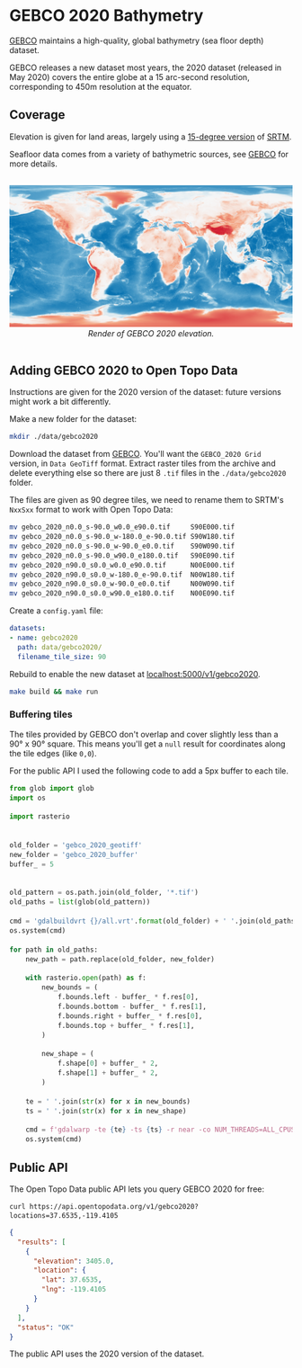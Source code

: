# GEBCO 2020 Bathymetry

[GEBCO](https://www.gebco.net/) maintains a high-quality, global bathymetry (sea floor depth) dataset.

GEBCO releases a new dataset most years, the 2020 dataset (released in May 2020) covers the entire globe at a 15 arc-second resolution, corresponding to 450m resolution at the equator.

## Coverage

Elevation is given for land areas, largely using a [15-degree version](https://topex.ucsd.edu/WWW_html/srtm15_plus.html) of [SRTM](srtm.md).

Seafloor data comes from a variety of bathymetric sources, see [GEBCO](https://www.gebco.net/data_and_products/gridded_bathymetry_data/) for more details.

<p style="text-align:center; padding: 1rem 0">
  <img src="/img/gebco-2020.png" alt="GEBCO 2020 elevation render.">
  <br>
  <em>Render of GEBCO 2020 elevation.</em>
</p>



## Adding GEBCO 2020 to Open Topo Data

Instructions are given for the 2020 version of the dataset: future versions might work a bit differently.

Make a new folder for the dataset:

```bash
mkdir ./data/gebco2020
```

Download the dataset from [GEBCO](https://www.gebco.net/data_and_products/gridded_bathymetry_data/). You'll want the `GEBCO_2020 Grid` version, in `Data GeoTiff` format. Extract raster tiles from the archive and delete everything else so there are just 8 `.tif` files in the `./data/gebco2020` folder.

The files are given as 90 degree tiles, we need to rename them to SRTM's `NxxSxx` format to work with Open Topo Data:
```bash
mv gebco_2020_n0.0_s-90.0_w0.0_e90.0.tif     S90E000.tif
mv gebco_2020_n0.0_s-90.0_w-180.0_e-90.0.tif S90W180.tif
mv gebco_2020_n0.0_s-90.0_w-90.0_e0.0.tif    S90W090.tif
mv gebco_2020_n0.0_s-90.0_w90.0_e180.0.tif   S90E090.tif
mv gebco_2020_n90.0_s0.0_w0.0_e90.0.tif      N00E000.tif
mv gebco_2020_n90.0_s0.0_w-180.0_e-90.0.tif  N00W180.tif
mv gebco_2020_n90.0_s0.0_w-90.0_e0.0.tif     N00W090.tif
mv gebco_2020_n90.0_s0.0_w90.0_e180.0.tif    N00E090.tif
```

Create a `config.yaml` file:

```yaml
datasets:
- name: gebco2020
  path: data/gebco2020/
  filename_tile_size: 90
```

Rebuild to enable the new dataset at [localhost:5000/v1/gebco2020](http://localhost:5000/v1/gebco2020?locations=37.653512,-119.410503).

```bash
make build && make run
```

### Buffering tiles

The tiles provided by GEBCO don't overlap and cover slightly less than a 90° x 90° square. This means you'll get a `null` result for coordinates along the tile edges (like `0,0`). 

For the public API I used the following code to add a 5px buffer to each tile.


```python
from glob import glob
import os

import rasterio


old_folder = 'gebco_2020_geotiff'
new_folder = 'gebco_2020_buffer'
buffer_ = 5


old_pattern = os.path.join(old_folder, '*.tif')
old_paths = list(glob(old_pattern))

cmd = 'gdalbuildvrt {}/all.vrt'.format(old_folder) + ' '.join(old_paths)
os.system(cmd)

for path in old_paths:
    new_path = path.replace(old_folder, new_folder)
    
    with rasterio.open(path) as f:
        new_bounds = (
            f.bounds.left - buffer_ * f.res[0],
            f.bounds.bottom - buffer_ * f.res[1],
            f.bounds.right + buffer_ * f.res[0],
            f.bounds.top + buffer_ * f.res[1],
        )

        new_shape = (
            f.shape[0] + buffer_ * 2,
            f.shape[1] + buffer_ * 2,
        )
    
    te = ' '.join(str(x) for x in new_bounds)
    ts = ' '.join(str(x) for x in new_shape)
    
    cmd = f'gdalwarp -te {te} -ts {ts} -r near -co NUM_THREADS=ALL_CPUS -co COMPRESS=DEFLATE  -co PREDICTOR=2 -co BIGTIFF=yes {old_folder}/all.vrt {new_path}'
    os.system(cmd)
```


## Public API

The Open Topo Data public API lets you query GEBCO 2020 for free:

```
curl https://api.opentopodata.org/v1/gebco2020?locations=37.6535,-119.4105
```

```json
{
  "results": [
    {
      "elevation": 3405.0, 
      "location": {
        "lat": 37.6535, 
        "lng": -119.4105
      }
    }
  ], 
  "status": "OK"
}
```

The public API uses the 2020 version of the dataset.
